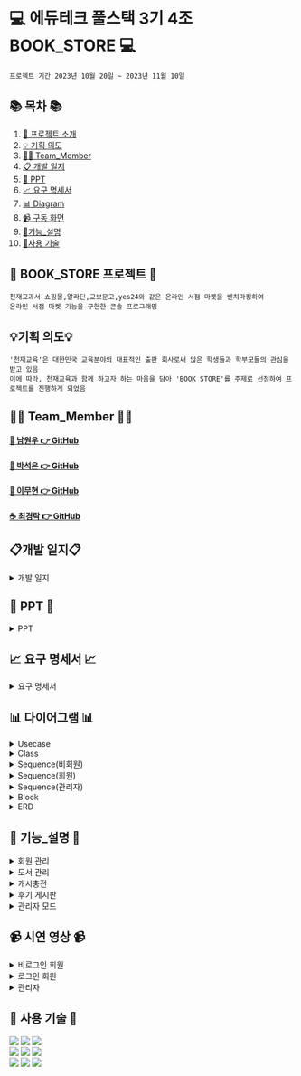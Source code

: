 #  💻 에듀테크 풀스택 3기 4조 BOOK_STORE 💻
```bash
프로젝트 기간 2023년 10월 20일 ~ 2023년 11월 10일
```
## 📚 목차 📚

1. [📖 프로젝트 소개](#-book_store-프로젝트-)
2. [💡 기획 의도](#기획-의도)
3. [🙋‍♀️ Team_Member](#%EF%B8%8F-team_member-%EF%B8%8F)
4. [📋 개발 일지](#개발-일지)
5. [📂 PPT](#-ppt-)
6. [📈  요구 명세서](#-요구-명세서-)
7. [📊 Diagram](#-다이어그램-)
8. [📹 구동 화면](#-구동-화면-)
9. [📝기능_설명](#-기능_설명-)
10. [🔨사용 기술](#-사용-기술-)
   
      
## 📖 BOOK_STORE 프로젝트 📖
```bash프로젝트 소개
천재교과서 쇼핑몰,알라딘,교보문고,yes24와 같은 온라인 서점 마켓을 벤치마킹하여
온라인 서점 마켓 기능을 구현한 콘솔 프로그래밍
```
## 💡기획 의도💡
```
'천재교육'은 대한민국 교육분야의 대표적인 출판 회사로써 많은 학생들과 학부모들의 관심을 받고 있음
이에 따라, 천재교육과 함께 하고자 하는 마음을 담아 'BOOK STORE'를 주제로 선정하여 프로젝트를 진행하게 되었음
```

## 🙋‍♀️ Team_Member 🙋‍♀️

#### [🌱 남원우 👉 GitHub](https://github.com/wwnoov)
#### [🎵 박석은 👉 GitHub](https://github.com/seokeunpark)
#### [🧟 이무현 👉 GitHub](https://github.com/LMH9999)
#### [☕ 최경락 👉 GitHub](https://github.com/raknrak)

## 📋개발 일지📋
<details><summary>개발 일지</summary>
   
![개발일지](https://github.com/wwnoov/Team_ProJect/assets/145524959/02abd97a-26c8-4e52-ba7a-9e85c5d4b296)
</details>


## 📂 PPT 📂

<details><summary>PPT</summary>

![1](https://github.com/wwnoov/OC_Team_ProJect/assets/145524959/b79205c3-050c-4411-931c-86b7704b1b23)
![2](https://github.com/wwnoov/OC_Team_ProJect/assets/145524959/fe65175d-c4ba-468e-b41a-1ee70fb1e451)
![3](https://github.com/wwnoov/OC_Team_ProJect/assets/145524959/b0f02ace-18a7-453b-b4df-5d17b98e4082)
![4](https://github.com/wwnoov/OC_Team_ProJect/assets/145524959/4a60bed5-f17e-4b9c-b32a-7b32201f169e)
![5](https://github.com/wwnoov/OC_Team_ProJect/assets/145524959/466e391b-6a3f-400b-a80e-04638f4c5631)
![6](https://github.com/wwnoov/OC_Team_ProJect/assets/145524959/fe63ef09-782d-4f7e-95ba-985fa0206315)
![7](https://github.com/wwnoov/OC_Team_ProJect/assets/145524959/f1b3a582-f2fd-47fe-bca4-f22b20ae2fe8)
![8](https://github.com/wwnoov/OC_Team_ProJect/assets/145524959/d71a120e-93f7-461f-9f28-332a39881ce5)
![9](https://github.com/wwnoov/OC_Team_ProJect/assets/145524959/96651db8-8df0-40fe-b500-7b828c99e18c)
![10](https://github.com/wwnoov/OC_Team_ProJect/assets/145524959/55e954d0-0c27-4420-92e1-236a12cf674a)
![11](https://github.com/wwnoov/OC_Team_ProJect/assets/145524959/8d64b512-dd1f-446a-9c08-8c7aa9061138)
![12](https://github.com/wwnoov/OC_Team_ProJect/assets/145524959/f1affdd0-7143-4b53-9815-e283cda2a82a)
![13](https://github.com/wwnoov/OC_Team_ProJect/assets/145524959/d6877053-3290-4ea2-ab3d-d16c01b88bdd)
![14](https://github.com/wwnoov/OC_Team_ProJect/assets/145524959/ffdf8495-2ac4-4152-b6d5-5f537349d208)
![15](https://github.com/wwnoov/OC_Team_ProJect/assets/145524959/6eafcea1-763a-440c-8077-61cc0ad91849)
![16](https://github.com/wwnoov/OC_Team_ProJect/assets/145524959/fef2a1ce-64bc-47c1-a902-1899e70c9852)
![17](https://github.com/wwnoov/OC_Team_ProJect/assets/145524959/9e20ee8f-f10b-45b9-a1a0-06ae7041132f)
![18](https://github.com/wwnoov/OC_Team_ProJect/assets/145524959/1cc8b092-a2ec-4390-9b1c-488b2c539545)
![19](https://github.com/wwnoov/OC_Team_ProJect/assets/145524959/5c1e6592-545e-43f5-83f4-a9e9d1e43e64)
![20](https://github.com/wwnoov/OC_Team_ProJect/assets/145524959/981f72ca-f08a-4a70-997b-407de8d047eb)
![21](https://github.com/wwnoov/OC_Team_ProJect/assets/145524959/2996dc0d-ce90-445b-bad5-d301cac6882b)
![22](https://github.com/wwnoov/OC_Team_ProJect/assets/145524959/47c3f26c-a140-459c-a95d-edde3c9aac50)
![23](https://github.com/wwnoov/OC_Team_ProJect/assets/145524959/4f46de91-85bf-4587-a72f-932547724468)
![24](https://github.com/wwnoov/OC_Team_ProJect/assets/145524959/3a7f1b24-4b95-4606-aca3-87358c7149cb)
![25](https://github.com/wwnoov/OC_Team_ProJect/assets/145524959/9a74daaa-5d66-40d2-8d41-9deefe055904)
![26](https://github.com/wwnoov/OC_Team_ProJect/assets/145524959/0470af84-7f9a-469a-ad32-5d9d10896db1)
![27](https://github.com/wwnoov/OC_Team_ProJect/assets/145524959/525edf0f-d1f9-4091-a6a4-18b25264df66)
![28](https://github.com/wwnoov/OC_Team_ProJect/assets/145524959/c02392c1-a3e0-4dcf-8eeb-fbe99314fc6b)
![29](https://github.com/wwnoov/OC_Team_ProJect/assets/145524959/d1149137-4580-4ee0-bdb8-6ae9cd15ff77)
![30](https://github.com/wwnoov/OC_Team_ProJect/assets/145524959/2d0db509-27f1-4df8-abaa-1ab34d6d9adb)
![31](https://github.com/wwnoov/OC_Team_ProJect/assets/145524959/92227787-218c-49bc-859f-44de2857eeef)
![32](https://github.com/wwnoov/OC_Team_ProJect/assets/145524959/cebce2d6-ec17-439a-aafc-9d18f07b2021)
![33](https://github.com/wwnoov/OC_Team_ProJect/assets/145524959/00ff2335-05ae-4a2f-b55a-210da8e56e79)
![34](https://github.com/wwnoov/OC_Team_ProJect/assets/145524959/e539f648-f8a6-4824-b04e-fcddf1530d80)
![35](https://github.com/wwnoov/OC_Team_ProJect/assets/145524959/fdfd1e53-318e-4bdd-b6ec-1e8034f565f7)
![36](https://github.com/wwnoov/OC_Team_ProJect/assets/145524959/71b92b5b-fefb-4295-b315-701bd4094ef7)
![37](https://github.com/wwnoov/OC_Team_ProJect/assets/145524959/9850c4c2-298f-4057-ae1f-eac27eb7cd1e)
![38](https://github.com/wwnoov/OC_Team_ProJect/assets/145524959/a61223f5-7d57-4504-a291-ffa36d42c55b)
![39](https://github.com/wwnoov/OC_Team_ProJect/assets/145524959/9fcd48a4-887e-4ea0-a038-e9870ac85689)
![40](https://github.com/wwnoov/OC_Team_ProJect/assets/145524959/0c35ff33-fafb-4a5f-85a4-ad0b8016fc9c)
![41](https://github.com/wwnoov/OC_Team_ProJect/assets/145524959/fe7bca0b-7e40-4568-aaa2-129ff2b90a29)
![42](https://github.com/wwnoov/OC_Team_ProJect/assets/145524959/f3767a55-63ec-4f7a-a5f9-4ab421800b68)
![43](https://github.com/wwnoov/OC_Team_ProJect/assets/145524959/18d33c09-feed-41ef-84bf-b7763b6f311f)
![44](https://github.com/wwnoov/OC_Team_ProJect/assets/145524959/2893bab6-3ceb-4a87-9b34-7bb3c6044592)
![45](https://github.com/wwnoov/OC_Team_ProJect/assets/145524959/0901b180-25e2-45b7-95c5-3644e0ad1834)

</details>


## 📈 요구 명세서 📈

<details><summary>요구 명세서</summary>

  <img src="https://github.com/wwnoov/Team_ProJect/blob/main/%ED%9A%8C%EC%9D%98%EB%A1%9D/%EC%9A%94%EA%B5%AC%EB%AA%85%EC%84%B8%EC%84%9C.png">
</details>

## 📊 다이어그램 📊

<details><summary>Usecase</summary>
<img src="https://github.com/wwnoov/Team_ProJect/blob/main/%ED%9A%8C%EC%9D%98%EB%A1%9D/4%EC%B0%A8%ED%9A%8C%EC%9D%98%EB%A1%9D/%EC%9C%A0%EC%8A%A4%EC%BC%80%EC%9D%B4%EC%8A%A42.png">
</details>

<details><summary>Class</summary>
  
<img src="https://github.com/seokeunpark/Team_ProJect/assets/145525099/5350cac5-b8af-48d6-b732-17e886037df0">

</details>
<details><summary>Sequence(비회원)</summary>
    
<img src="https://github.com/seokeunpark/Team_ProJect/assets/145525099/b479afc3-e8f9-4ee9-be58-9f7ae4927553">

</details>

</details>
<details><summary>Sequence(회원)</summary>
    
<img src="https://github.com/seokeunpark/Team_ProJect/assets/145525099/76d38c0d-66aa-45b3-846b-07972275234c">

</details>

</details>
<details><summary>Sequence(관리자)</summary>
    
<img src="https://github.com/seokeunpark/Team_ProJect/assets/145525099/a9dc285b-1a93-4886-9d32-edbba7e26783">

</details>

<details><summary>Block</summary>
    
<img src="https://github.com/seokeunpark/Team_ProJect/assets/145525099/26862a15-f0d3-4763-b8a4-fb26e16cd364">
    
</details>

<details><summary>ERD</summary>
<img src="https://github.com/seokeunpark/Team_ProJect/assets/145525099/824d1422-3be9-4b6e-90f2-78357c942dbe">
    
</details>

## 📝 기능_설명 📝
<details><summary>회원 관리
</summary>
   
[- 회원 가입시 중복 아이디 체크](https://github.com/wwnoov/Team_ProJect/blob/3d71db7397e3876ed22a09574323a7d3f5cff59e/Team_BookStore/src/BookStore.java#L1472C9-L1493C17)
<br/>
<img src="https://github.com/wwnoov/Team_ProJect/assets/145524959/27c7aff1-5231-485a-b1f3-1d8065977024" width="350px" height="150px">

<br/>

[- 관리자 아이디 가입 불가](https://github.com/wwnoov/Team_ProJect/blob/3d71db7397e3876ed22a09574323a7d3f5cff59e/Team_BookStore/src/BookStore.java#L1464C13-L1467C23")
<br/>
<img src="https://github.com/wwnoov/Team_ProJect/assets/145524959/243eba1e-7776-4a65-ae96-3d82f29b6fae" width="350px" height="150px">

<br/>

[- 로그인 시 비밀번호 오류 3회 시 로그인 불가](https://github.com/wwnoov/Team_ProJect/blob/3d71db7397e3876ed22a09574323a7d3f5cff59e/Team_BookStore/src/BookStore.java#L132C5-L188C17)
<br/>
<img src="https://github.com/wwnoov/Team_ProJect/assets/145524959/dbd6b9aa-e51c-4101-8db7-8b0347b20dda" width="350px" height="150px">

<br/>
</details>

<details><summary>도서 관리
</summary>
   
[- 도서 조회 · 구매]
<br/>
<img src="https://github.com/wwnoov/OC_Team_ProJect/assets/145524959/53355531-c6bb-421d-9920-b0203d21da7e"  width="500px" height="250px">
<br/>
   
[- 추천 도서]
<br/>
<img src="https://github.com/wwnoov/OC_Team_ProJect/assets/145524959/664a2a1e-600c-46e4-beb7-1700576e4c5f" width="500px" height="250px" >
<br/>
</details>

<details><summary>캐시충전
</summary>

[- 캐시충전]
<br/>
<img src="https://github.com/wwnoov/OC_Team_ProJect/assets/145524959/1d4d4890-f7df-4d4d-9fcb-e23e6863634f" width="500px" height="250px">

<br/>
 
[- 영수증]
<br/>
 <img src="https://github.com/wwnoov/OC_Team_ProJect/assets/145524959/40588a18-1593-4c24-990b-6cf305527a4d" width="500px" height="250px">

<br/>
</details>

<details><summary>후기 게시판
</summary>
   
[- 후기 게시글 등록](https://github.com/wwnoov/Team_ProJect/blob/4746ae41dc91a54c0eb54f17055d513a52899c29/Team_BookStore/src/BookStore.java#L271C5-L309C6) 
<br/>

<img src="https://github.com/wwnoov/OC_Team_ProJect/assets/145524959/902f811a-c90e-4c57-a7d7-7d815b0fa7ce" width="500" height="250">

<br/>

[- 후기 게시글 상세 읽기](https://github.com/wwnoov/Team_ProJect/blob/4746ae41dc91a54c0eb54f17055d513a52899c29/Team_BookStore/src/BookStore.java#L476C5-L494C6)

<br/>
<img src="https://github.com/wwnoov/OC_Team_ProJect/assets/145524959/55cac440-02b5-4c99-9059-be8eabe8e39e" width="500" height="250">

<br/>

[- 후기 게시글 수정/삭제](https://github.com/wwnoov/Team_ProJect/blob/4746ae41dc91a54c0eb54f17055d513a52899c29/Team_BookStore/src/BookStore.java#L437C5-L471C21)

<br/>
<img src="https://github.com/wwnoov/OC_Team_ProJect/assets/145524959/e1828fb5-733a-4fde-81b9-60fe138a68dc" width="500" height="250">
<br/>

</details>


<details><summary>관리자 모드
</summary>

[- 관리자 로그인]
<br/>
<img src="https://github.com/wwnoov/OC_Team_ProJect/assets/145524959/a444c3f1-f3e0-41b1-9a79-86606a4a5780"  width="500" height="250">
<br/>
[- 관리자 새책 추가]
<br/>
<img src="https://github.com/wwnoov/OC_Team_ProJect/assets/145524959/74d5bf7c-5989-43af-8909-daade09489c6"  width="500" height="250">
<br/>
[- 관리자 게시판관리]
<br/>
<img src="https://github.com/wwnoov/OC_Team_ProJect/assets/145524959/060c613e-1425-4f6f-a580-ee0a3f3fd6b3"  width="500" height="250">
<br/>
[- 관리자 이달의 도서] 
<br/>
<img src="https://github.com/wwnoov/OC_Team_ProJect/assets/145524959/cfa076e8-3c9a-45ac-bc8e-27ef11c71b2d"  width="500" height="150">

</details>

## 📹 시연 영상 📹

<details><summary>비로그인 회원</summary>
   
![일반회원](https://user-images.githubusercontent.com/145524959/280589563-33cc394a-bcfe-41e9-b6ab-49863de391c8.gif)
</details>
    
<details><summary>로그인 회원</summary>
    
![일반회원](https://github.com/wwnoov/Team_ProJect/assets/145524959/33cc394a-bcfe-41e9-b6ab-49863de391c8)

</details>

<details><summary>관리자</summary>
    
![일반회원](https://github.com/wwnoov/Team_ProJect/assets/145524959/33cc394a-bcfe-41e9-b6ab-49863de391c8)

</details>


## 🔨 사용 기술 🔨
<div>
<img src="https://img.shields.io/badge/JAVA-C01818?style=flat-square&logo=coffeescript&logoColor=white" />
<img src="https://img.shields.io/badge/MySQL-4479A1?style=flat&logo=MySQL&logoColor=white" />
<img src="https://img.shields.io/badge/MariaDB-003545?style=flat&logo=MariaDB&logoColor=white" />
<br>
<img src="https://img.shields.io/badge/IntelliJ-000000?style=flat-square&logo=intellijidea&logoColor=white" />
<img src="https://img.shields.io/badge/Slack-4A154B?style=flat-square&logo=slack&logoColor=white" />
<img src="https://img.shields.io/badge/StarUML-E25A1C?style=flat-square&logo=apachespark&logoColor=white" />
<br>
<img src="https://img.shields.io/badge/GitHub-181717?style=flat-square&logo=GitHub&logoColor=white" />
<img src="https://img.shields.io/badge/Git-F05032?style=flat-square&logo=git&logoColor=white" />
<img src="https://img.shields.io/badge/Sourcetree-0052CC?style=flat-square&logo=Sourcetree&logoColor=blue" />
<br>

</div>



